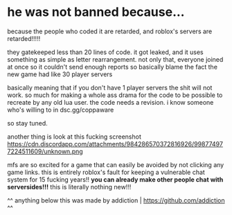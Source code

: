 # he was not banned because...

because the people who coded it are retarded, and roblox's servers are retarded!!!!!

they gatekeeped less than 20 lines of code. it got leaked, and it uses something as simple as letter rearrangement. not only that, everyone joined at once so it couldn't send enough reports so basically blame the fact the new game had like 30 player servers

basically meaning that if you don't have 1 player servers the shit will not work. so much for making a whole ass drama 
for the code to be possible to recreate by any old lua user. the code needs a revision. i know someone who's willing to in dsc.gg/coppaware 

so stay tuned.

another thing is look at this fucking screenshot https://cdn.discordapp.com/attachments/984286570372816926/998774977224511609/unknown.png

mfs are so excited for a game that can easily be avoided by not clicking any game links. this is entirely roblox's fault for keeping a vulnerable chat system for 
15 fucking years!! **you can already make other people chat with serversides!!!** this is literally nothing new!!!

^^ anything below this was made by addiction | https://github.com/addiction ^^
